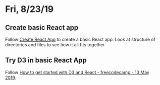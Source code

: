# Fri, 8/23/19

## Create basic React app

Follow [Create React App](https://reactjs.org/docs/create-a-new-react-app.html#create-react-app) to create a basic React app. Look at structure of directories and files to see how it all fits together.

## Try D3 in basic React App

Follow [How to get started with D3 and React - freecodecamp - 13 May 2019](https://www.freecodecamp.org/news/how-to-get-started-with-d3-and-react-c7da74a5bd9f/).

